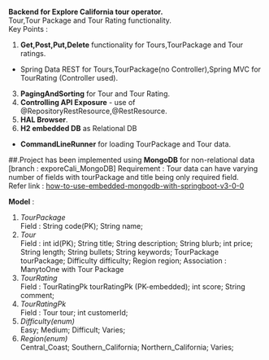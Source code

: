 **Backend for Explore California tour operator.** \
Tour,Tour Package and Tour Rating functionality. \
Key Points : 
1. **Get,Post,Put,Delete** functionality for Tours,TourPackage and Tour ratings. 
- Spring Data REST for Tours,TourPackage(no Controller),Spring MVC for TourRating (Controller used). 
3. **PagingAndSorting** for Tour and Tour Rating. 
4. **Controlling API Exposure** - use of @RepositoryRestResource,@RestResource. 
5. **HAL Browser**.
6. **H2 embedded DB** as Relational DB
- **CommandLineRunner** for loading TourPackage and Tour data.


##.Project has been implemented using **MongoDB** for non-relational data [branch : exporeCali_MongoDB]
Requirement : Tour data can have varying number of fields with tourPackage and title being only required field. \
Refer link : [how-to-use-embedded-mongodb-with-springboot-v3-0-0](doc:linking-to-pages#https://stackoverflow.com/questions/74734106/how-to-use-embedded-mongodb-with-springboot-v3-0-0)
  
**Model** :
1. *TourPackage* \
Field : String code(PK); String name;
2. *Tour* \
Field : int id(PK); String title; String description; String blurb; int price; String length; String bullets; String keywords; TourPackage tourPackage; Difficulty difficulty; Region region;
Association : ManytoOne with Tour Package
3. *TourRating* \
Field : TourRatingPk tourRatingPk (PK-embedded); int score; String comment;
4. *TourRatingPk* \
Field : Tour tour; int customerId;
6. *Difficulty(enum)* \
Easy; Medium; Difficult; Varies;
7. *Region(enum)* \
Central_Coast; Southern_California; Northern_California; Varies;
